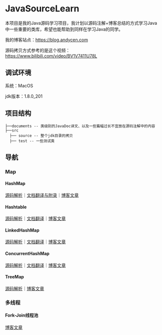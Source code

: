 # JavaSourceLearn

本项目是我的Java源码学习项目，我计划以源码注解+博客总结的方式学习Java中一些重要的类库，希望也能帮助到同样在学习Java的同学。

我的博客站点：https://blog.andycen.com

源码拷贝方式参考的是这个视频：https://www.bilibili.com/video/BV1V7411U78L

## 调试环境

系统：MacOS

jdk版本：1.8.0_201

## 项目结构

```
├──documents -- 类级别的JavaDoc译文、以及一些篇幅过长不宜放在源码注解中的内容
├──src
  ├── source -- 整个jdk目录的拷贝
  ├── test -- 一些测试类
```

## 导航

### Map

#### HashMap

<a href="https://github.com/cenry/JavaSourceLearn/blob/master/src/com/andycen/source/java/util/HashMap.java">源码解析</a>｜<a href="https://github.com/cenry/JavaSourceLearn/blob/master/documents/HashMap.md">文档翻译与附录</a>｜<a href="https://blog.andycen.com/2020/04/24/Java%E9%9B%86%E5%90%88%E6%A1%86%E6%9E%B6%E4%B9%8BHashMap/">博客文章</a> 

#### Hashtable

<a href="https://github.com/cenry/JavaSourceLearn/blob/master/src/com/andycen/source/java/util/Hashtable.java">源码解析</a>｜<a href="https://github.com/cenry/JavaSourceLearn/blob/master/documents/Hashtable.md">文档翻译</a>｜<a href="https://blog.andycen.com/2020/05/02/Java%E9%9B%86%E5%90%88%E6%A1%86%E6%9E%B6%E4%B9%8BHashtable/">博客文章</a>

#### LinkedHashMap

<a href="https://github.com/cenry/JavaSourceLearn/blob/master/src/com/andycen/source/java/util/LinkedHashMap.java">源码解析</a>｜<a href="https://github.com/cenry/JavaSourceLearn/blob/master/documents/LinkedHashMap.md">文档翻译</a>｜<a href="https://blog.andycen.com/2020/05/03/Java%E9%9B%86%E5%90%88%E6%A1%86%E6%9E%B6%E4%B9%8BLinkedHashMap/">博客文章</a>

#### ConcurrentHashMap

<a href="https://github.com/cenry/JavaSourceLearn/blob/master/src/com/andycen/source/java/util/concurrent/ConcurrentHashMap.java">源码解析</a>｜<a href="https://github.com/cenry/JavaSourceLearn/blob/master/documents/ConcurrentHashMap.md">文档翻译</a>｜<a href="https://blog.andycen.com/2020/05/11/Java%E9%9B%86%E5%90%88%E6%A1%86%E6%9E%B6%E4%B9%8BConcurrentHashMap/">博客文章</a>

#### TreeMap

<a href="https://github.com/cenry/JavaSourceLearn/blob/master/src/com/andycen/source/java/util/TreeMap.java">源码解析</a>｜<a href="https://blog.andycen.com/2020/05/28/Java%E9%9B%86%E5%90%88%E6%A1%86%E6%9E%B6%E4%B9%8BTreeMap/">博客文章</a>

### 多线程

#### Fork-Join线程池

<a href="https://blog.andycen.com/2020/05/20/Java%E5%A4%9A%E7%BA%BF%E7%A8%8B%E6%A1%86%E6%9E%B6%E4%B9%8BFork-Join%E7%BA%BF%E7%A8%8B%E6%B1%A0/">博客文章</a>